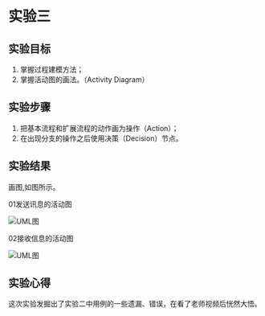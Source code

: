 # 实验三

## 实验目标

1. 掌握过程建模方法；
2. 掌握活动图的画法。（Activity Diagram）

## 实验步骤

1. 把基本流程和扩展流程的动作画为操作（Action）；
2. 在出现分支的操作之后使用决策（Decision）节点。

## 实验结果

画图,如图所示。

01发送讯息的活动图

![UML图](https://github.com/acoffeeworld/uml-modeling-2020/raw/master/students/1714080902512/ActivityDiagram1.jpg)

02接收信息的活动图

![UML图](https://github.com/acoffeeworld/uml-modeling-2020/raw/master/students/1714080902512/ActivityDiagram2.jpg)

## 实验心得

这次实验发掘出了实验二中用例的一些遗漏、错误，在看了老师视频后恍然大悟。